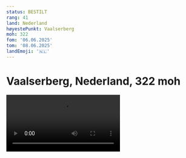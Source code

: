```yaml
---
status: BESTILT
rang: 41
land: Nederland
høyestePunkt: Vaalserberg
moh: 322
fom: '06.06.2025'
tom: '08.06.2025'
landEmoji: '🇳🇱'
---
```


# Vaalserberg, Nederland, 322 moh

<video controls>
  <source src="/41_nederland/teknobåt.MP4" type="video/mp4">
</video>